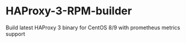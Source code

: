 # HAProxy-3-RPM-builder
Build latest HAProxy 3 binary for CentOS 8/9 with prometheus metrics support
